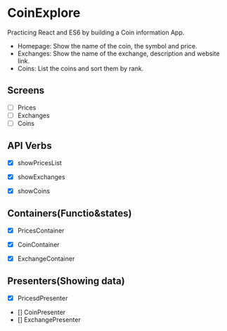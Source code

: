 # CoinExplore
Practicing React and ES6 by building a Coin information App.

- Homepage: Show the name of the coin, the symbol and price.
- Exchanges: Show the name of the exchange, description and website link.
- Coins: List the coins and sort them by rank.

## Screens
- [ ] Prices
- [ ] Exchanges
- [ ] Coins

## API Verbs
- [X] showPricesList
- [X] showExchanges
- [X] showCoins


## Containers(Functio&states)
- [X] PricesContainer
- [X] CoinContainer
- [X] ExchangeContainer


## Presenters(Showing data)
- [X] PricesdPresenter
- [] CoinPresenter
- [] ExchangePresenter